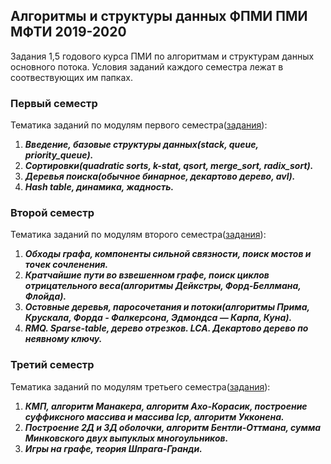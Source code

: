 ## Алгоритмы и структуры данных ФПМИ ПМИ МФТИ 2019-2020

Задания 1,5 годового курса ПМИ по алгоритмам и структурам данных основного потока. Условия заданий каждого семестра лежат в соотвествующих им папках.


### Первый семестр
Тематика заданий по модулям первого семестра([задания](./1_term/README.md)):
1. ***Введение, базовые структуры данных(stack, queue, priority_queue).***
2. ***Сортировки(quadratic sorts, k-stat, qsort, merge_sort, radix_sort).***
3. ***Деревья поиска(обычное бинарное, декартово дерево, avl).***
4. ***Hash table, динамика, жадность.***


### Второй семестр
Тематика заданий по модулям второго семестра([задания](./2_term/README.md)):
1. ***Обходы графа, компоненты сильной связности, поиск мостов и точек сочленения.***
2. ***Кратчайшие пути во взвешенном графе, поиск циклов отрицательного веса(алгоритмы Дейкстры, Форд-Беллмана, Флойда).***
3. ***Остовные деревья, паросочетания и потоки(алгоритмы Прима, Крускала, Форда - Фалкерсона, Эдмондса — Карпа, Куна).***
4. ***RMQ. Sparse-table, дерево отрезков. LCA. Декартово дерево по неявному ключу.***

### Третий семестр
Тематика заданий по модулям третьего семестра([задания](./3_term/README.md)):
1. ***КМП, алгоритм Манакера, алгоритм Ахо-Корасик, построение суффиксного массива и массива lcp, алгоритм Укконена.***
2. ***Построение 2Д и 3Д оболочки, алгоритм Бентли-Оттмана, сумма Минковского двух выпуклых многоульников.***
3. ***Игры на графе, теория Шпрага-Гранди.***

